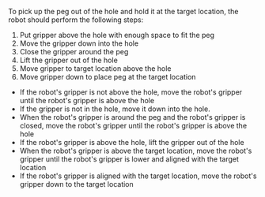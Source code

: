 To pick up the peg out of the hole and hold it at the target location, the robot should perform the following steps:

1. Put gripper above the hole with enough space to fit the peg
2. Move the gripper down into the hole
3. Close the gripper around the peg
4. Lift the gripper out of the hole
5. Move gripper to target location above the hole
6. Move gripper down to place peg at the target location

- If the robot's gripper is not above the hole, move the robot's gripper until the robot's gripper is above the hole
- If the gripper is not in the hole, move it down into the hole.
- When the robot's gripper is around the peg and the robot's gripper is closed, move the robot's gripper until the robot's gripper is above the hole
- If the robot's gripper is above the hole, lift the gripper out of the hole
- When the robot's gripper is above the target location, move the robot's gripper until the robot's gripper is lower and aligned with the target location
- If the robot's gripper is aligned with the target location, move the robot's gripper down to the target location